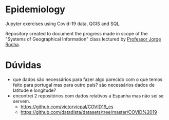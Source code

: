 # Epidemiology
 Jupyter exercises using Covid-19 data, QGIS and SQL.  
 
 Repository created to document the progress made in scope of the "Systems of Geographical Information" class lectured by [Professor Jorge Rocha](https://github.com/jgrocha).

 # Dúvidas

- que dados são necessários para fazer algo parecido com o que temos feito para portugal mas para outro país? são necessários dados de latitude e longitude?
- encontrei 2 repositórios com dados relativos a Espanha mas não sei se servem.
	- https://github.com/victorvicpal/COVID19_es
	- https://github.com/datadista/datasets/tree/master/COVID%2019
